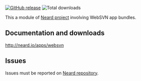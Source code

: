 [![GitHub release](https://img.shields.io/github/release/crazy-max/neard-app-websvn.svg?style=flat-square)](https://github.com/crazy-max/neard-app-websvn/releases/latest)
![Total downloads](https://img.shields.io/github/downloads/crazy-max/neard-app-websvn/total.svg?style=flat-square)

This a module of [Neard project](https://github.com/crazy-max/neard) involving WebSVN app bundles.

## Documentation and downloads

http://neard.io/apps/websvn

## Issues

Issues must be reported on [Neard repository](https://github.com/crazy-max/neard/issues).
